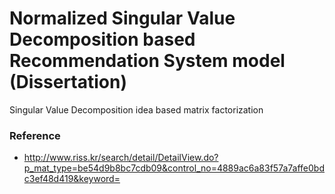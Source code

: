 # Normalized Singular Value Decomposition based Recommendation System model (Dissertation)

Singular Value Decomposition idea based matrix factorization

### Reference 
- http://www.riss.kr/search/detail/DetailView.do?p_mat_type=be54d9b8bc7cdb09&control_no=4889ac6a83f57a7affe0bdc3ef48d419&keyword=
 
 
